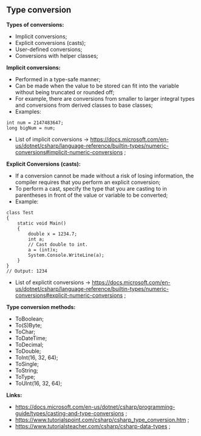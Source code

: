 ## Type conversion

**Types of conversions:**

- Implicit conversions;
- Explicit conversions (casts);
- User-defined conversions;
- Conversions with helper classes;

**Implicit conversions:**

- Performed in a type-safe manner;
- Can be made when the value to be stored can fit into the variable without being truncated or rounded off;
- For example, there are conversions from smaller to larger integral types and conversions from derived classes to base classes;
- Examples:

```
int num = 2147483647;
long bigNum = num;
```

- List of implicit conversions -> https://docs.microsoft.com/en-us/dotnet/csharp/language-reference/builtin-types/numeric-conversions#implicit-numeric-conversions ;

**Explicit Conversions (casts):**

- If a conversion cannot be made without a risk of losing information, the compiler requires that you perform an explicit conversion;
- To perform a cast, specify the type that you are casting to in parentheses in front of the value or variable to be converted;
- Example:

```
class Test
{
    static void Main()
    {
        double x = 1234.7;
        int a;
        // Cast double to int.
        a = (int)x;
        System.Console.WriteLine(a);
    }
}
// Output: 1234
```

- List of explictit conversions -> https://docs.microsoft.com/en-us/dotnet/csharp/language-reference/builtin-types/numeric-conversions#explicit-numeric-conversions ;

**Type conversion methods:**

- ToBoolean;
- To(S)Byte;
- ToChar;
- ToDateTime;
- ToDecimal;
- ToDouble;
- ToInt(16, 32, 64);
- ToSingle;
- ToString;
- ToType;
- ToUInt(16, 32, 64);

**Links:**

- https://docs.microsoft.com/en-us/dotnet/csharp/programming-guide/types/casting-and-type-conversions ;
- https://www.tutorialspoint.com/csharp/csharp_type_conversion.htm ;
- https://www.tutorialsteacher.com/csharp/csharp-data-types ;